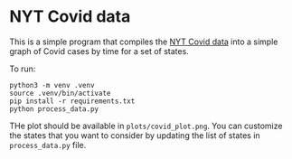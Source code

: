 # NYT Covid data

This is a simple program that compiles the [NYT Covid data](https://github.com/nytimes/covid-19-data/) into a
simple graph of Covid cases by time for a set of states.

To run:

```
python3 -m venv .venv
source .venv/bin/activate
pip install -r requirements.txt
python process_data.py
```

THe plot should be available in `plots/covid_plot.png`. You can customize the states that you want to consider by
updating the list of states in `process_data.py` file. 
